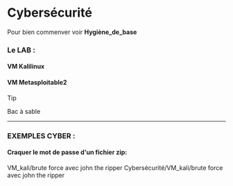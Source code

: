 # Cybersécurité

Pour bien commenver voir **Hygiène_de_base**

### Le LAB :

#### VM Kalilinux

#### VM Metasploitable2


>[!TIP]
>
>Bac à sable

------

### EXEMPLES CYBER :

#### Craquer le mot de passe d'un fichier zip:

VM_kali/brute force avec john the ripper  Cybersécurité/VM_kali/brute force avec john the ripper
